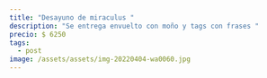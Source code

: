 ```yaml
---
title: "Desayuno de miraculus "
description: "Se entrega envuelto con moño y tags con frases "
precio: $ 6250
tags:
  - post
image: /assets/assets/img-20220404-wa0060.jpg
---
```

